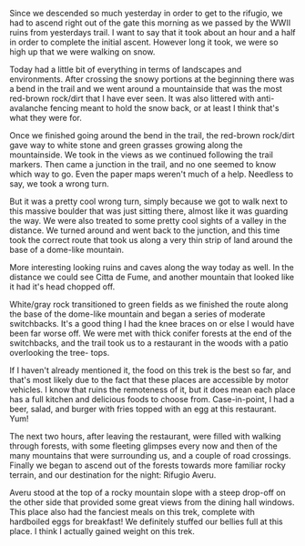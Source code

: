 Since we descended so much yesterday in order to get to the rifugio, we had to ascend right out of the gate this morning as we passed by the WWII ruins from yesterdays trail. I want to say that it took about an hour and a half in order to complete the initial ascent. However long it took, we were so high up that we were walking on snow.

Today had a little bit of everything in terms of landscapes and environments. After crossing the snowy portions at the beginning there was a bend in the trail and we went around a mountainside that was the most red-brown rock/dirt that I have ever seen. It was also littered with anti-avalanche fencing meant to hold the snow back, or at least I think that's what they were for.

Once we finished going around the bend in the trail, the red-brown rock/dirt gave way to white stone and green grasses growing along the mountainside. We took in the views as we continued following the trail markers. Then came a junction in the trail, and no one seemed to know which way to go. Even the paper maps weren't much of a help. Needless to say, we took a wrong turn.

But it was a pretty cool wrong turn, simply because we got to walk next to this massive boulder that was just sitting there, almost like it was guarding the way. We were also treated to some pretty cool sights of a valley in the distance. We turned around and went back to the junction, and this time took the correct route that took us along a very thin strip of land around the base of a dome-like mountain.

More interesting looking ruins and caves along the way today as well. In the distance we could see Citta de Fume, and another mountain that looked like it had it's head chopped off.

White/gray rock transitioned to green fields as we finished the route along the base of the dome-like mountain and began a series of moderate switchbacks. It's a good thing I had the knee braces on or else I would have been far worse off. We were met with thick conifer forests at the end of the switchbacks, and the trail took us to a restaurant in the woods with a patio overlooking the tree- tops.

If I haven't already mentioned it, the food on this trek is the best so far, and that's most likely due to the fact that these places are accessible by motor vehicles. I know that ruins the remoteness of it, but it does mean each place has a full kitchen and delicious foods to choose from. Case-in-point, I had a beer, salad, and burger with fries topped with an egg at this restaurant. Yum!

The next two hours, after leaving the restaurant, were filled with walking through forests, with some fleeting glimpses every now and then of the many mountains that were surrounding us, and a couple of road crossings. Finally we began to ascend out of the forests towards more familiar rocky terrain, and our destination for the night: Rifugio Averu.

Averu stood at the top of a rocky mountain slope with a steep drop-off on the other side that provided some great views from the dining hall windows. This place also had the fanciest meals on this trek, complete with hardboiled eggs for breakfast! We definitely stuffed our bellies full at this place. I think I actually gained weight on this trek.